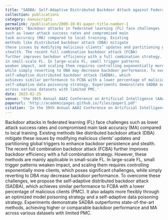 ```yaml
---
title: "SADBA: Self-Adaptive Distributed Backdoor Attack against Federated Learning"
collection: publications
category: manuscripts
permalink: /publication/2009-10-01-paper-title-number-1
excerpt: 'Backdoor attacks in federated learning (FL) face challenges
such as lower attack success rates and compromised main
task accuracy (MA) compared to local training. Existing
methods like distributed backdoor attack (DBA) mitigate
these issues by modifying malicious clients’ updates and partitioning global triggers to enhance backdoor persistence and
stealth. The recent full combination backdoor attack (FCBA)
further improves backdoor efficiency with a full combination strategy. However, these methods are mainly applicable
in small-scale FL. In large-scale FL, small trigger patterns
weaken impact, and scaling them requires controlling exponentially more clients, which poses significant challenges,
while simply reverting to DBA may decrease backdoor performance. To overcome these challenges, we propose the
self-adaptive distributed backdoor attack (SADBA), which
achieves similar performance to FCBA with a lower percentage of malicious clients (PMC). It also adapts more flexibly through an optimized model poisoning strategy and a
self-adaptive data poisoning strategy. Experiments demonstrate SADBA outperforms state-of-the-art methods, achieving higher or comparable backdoor performance and MA
across various datasets with limited PMC.'
date: 2025-02-25
venue: 'the 39th Annual AAAI Conference on Artificial Intelligence (AAAI), 2025'
paperurl: 'http://academicpages.github.io/files/paper1.pdf'
citation: 'In the 39th Annual AAAI Conference on Artificial Intelligence (AAAI). IEEE, 2025'
---
```


Backdoor attacks in federated learning (FL) face challenges
such as lower attack success rates and compromised main
task accuracy (MA) compared to local training. Existing
methods like distributed backdoor attack (DBA) mitigate
these issues by modifying malicious clients’ updates and partitioning global triggers to enhance backdoor persistence and
stealth. The recent full combination backdoor attack (FCBA)
further improves backdoor efficiency with a full combination strategy. However, these methods are mainly applicable
in small-scale FL. In large-scale FL, small trigger patterns
weaken impact, and scaling them requires controlling exponentially more clients, which poses significant challenges,
while simply reverting to DBA may decrease backdoor performance. To overcome these challenges, we propose the
self-adaptive distributed backdoor attack (SADBA), which
achieves similar performance to FCBA with a lower percentage of malicious clients (PMC). It also adapts more flexibly through an optimized model poisoning strategy and a
self-adaptive data poisoning strategy. Experiments demonstrate SADBA outperforms state-of-the-art methods, achieving higher or comparable backdoor performance and MA
across various datasets with limited PMC.
